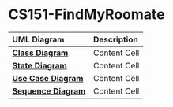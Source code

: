 # CS151-FindMyRoomate

| **UML Diagram**| **Description**|
| :------------- | :------------- |
| [**Class Diagram**](https://github.com/yohighnes/CS151_FindMyRoommate/blob/main/diagrams/ClassDiagram.png)  | Content Cell  |
| [**State Diagram**](https://github.com/yohighnes/CS151_FindMyRoommate/blob/main/diagrams/StateDiagram.png)  | Content Cell  |
| [**Use Case Diagram**](https://github.com/yohighnes/CS151_FindMyRoommate/blob/main/diagrams/UseCaseDiagram.png)  | Content Cell  |
| [**Sequence Diagram**](https://github.com/yohighnes/CS151_FindMyRoommate/blob/main/diagrams/SequenceDiagram.png)  | Content Cell  |

